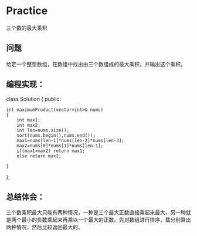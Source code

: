 # Practice
三个数的最大乘积
## 问题
#### 
给定一个整型数组，在数组中找出由三个数组成的最大乘积，并输出这个乘积。
## 编程实现：
class Solution {
public:

    int maximumProduct(vector<int>& nums) 
    {
        int max1;
        int max2;
        int len=nums.size();
        sort(nums.begin(),nums.end());
        max1=nums[len-1]*nums[len-2]*nums[len-3];
        max2=nums[0]*nums[1]*nums[len-1];
        if(max1>max2) return max1;
        else return max2;
        
    }
};
## 总结体会：
三个数乘积最大只能有两种情况，一种是三个最大正数直接乘起来最大，另一种就是两个最小的负数乘起来再乘以一个最大的正数。先对数组进行排序，载分别算出两种情况，然后比较返回最大的。